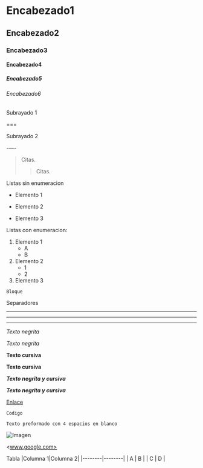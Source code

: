 











# Encabezado1
## Encabezado2
### Encabezado3
#### Encabezado4
##### Encabezado5
###### Encabezado6

Subrayado 1

===

Subrayado 2

-—-

> Citas. 
>> Citas.

Listas sin enumeracion
* Elemento 1
- Elemento 2
+ Elemento 3

Listas con enumeracion:
1. Elemento 1
	- A
	- B
2. Elemento 2
	+ 1
	+ 2
3. Elemento 3

~~~
Bloque
~~~

Separadores

***
---
___

*Texto negrita*

_Texto negrita_

**Texto cursiva**

__Texto cursiva__

***Texto negrita y cursiva***

___Texto negrita y cursiva___

[Enlace](www.google.com)

`Codigo`

    Texto preformado con 4 espacios en blanco
	
![Imagen](ruta)

<www.google.com>

Tabla
|Columna 1|Columna 2|
|--------|--------|
|    A    |    B    |
|    C    |    D    |
